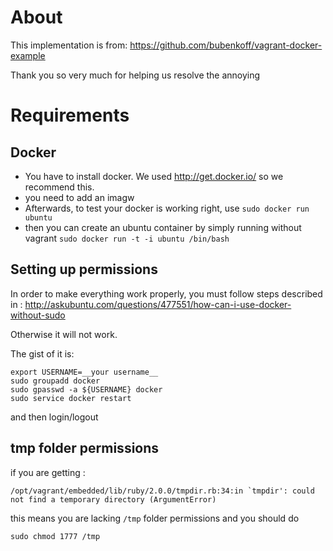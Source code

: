 # About

This implementation is from: https://github.com/bubenkoff/vagrant-docker-example

Thank you so very much for helping us resolve the annoying

# Requirements

## Docker

 * You have to install docker. We used http://get.docker.io/ so we recommend this.
 * you need to add an imagw
 * Afterwards, to test your docker is working right, use `sudo docker run ubuntu`
 * then you can create an ubuntu container by simply running without vagrant `sudo docker run -t -i ubuntu /bin/bash`

## Setting up permissions

In order to make everything work properly, you must follow steps described in : http://askubuntu.com/questions/477551/how-can-i-use-docker-without-sudo

Otherwise it will not work.

The gist of it is:

```
export USERNAME=__your username__
sudo groupadd docker
sudo gpasswd -a ${USERNAME} docker
sudo service docker restart
```

and then login/logout

## tmp folder permissions

if you are getting :

```
/opt/vagrant/embedded/lib/ruby/2.0.0/tmpdir.rb:34:in `tmpdir': could not find a temporary directory (ArgumentError)
```

this means you are lacking `/tmp` folder permissions and you should do
```
sudo chmod 1777 /tmp
```

